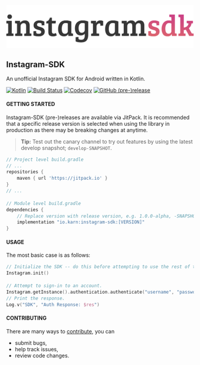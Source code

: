 ![kHttp](./docs/assets/logo.svg)

## Instagram-SDK
An unofficial Instagram SDK for Android written in Kotlin.

[![Kotlin](https://img.shields.io/badge/Kotlin-1.3.11-blue.svg?style=flat-square)](http://kotlinlang.org)
[![Build Status](https://img.shields.io/travis/Karn/instagram-sdk.svg?style=flat-square)](https://travis-ci.org/Karn/instagram-sdk)
[![Codecov](https://img.shields.io/codecov/c/github/karn/instagram-sdk.svg?style=flat-square)](https://codecov.io/gh/Karn/instagram-sdk)
[![GitHub (pre-)release](https://img.shields.io/github/release/karn/instagram-sdk/all.svg?style=flat-square)
](./../../releases)


#### GETTING STARTED
Instagram-SDK (pre-)releases are available via JitPack. It is recommended that a specific release version is selected when using the library in production as there may be breaking changes at anytime.

> **Tip:** Test out the canary channel to try out features by using the latest develop snapshot; `develop-SNAPSHOT`.

```Groovy
// Project level build.gradle
// ...
repositories {
    maven { url 'https://jitpack.io' }
}
// ...

// Module level build.gradle
dependencies {
    // Replace version with release version, e.g. 1.0.0-alpha, -SNAPSHOT
    implementation "io.karn:instagram-sdk:[VERSION]"
}
```

#### USAGE
The most basic case is as follows:

```Kotlin
// Initialize the SDK -- do this before attempting to use the rest of the SDK functions.
Instagram.init()

// Attempt to sign-in to an account.
Instagram.getInstance().authentication.authenticate("username", "password")
// Print the response.
Log.v("SDK", "Auth Response: $res")
```

#### CONTRIBUTING
There are many ways to [contribute](./.github/CONTRIBUTING.md), you can
- submit bugs,
- help track issues,
- review code changes.